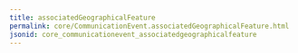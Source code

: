 ```yaml
---
title: associatedGeographicalFeature
permalink: core/CommunicationEvent.associatedGeographicalFeature.html
jsonid: core_communicationevent_associatedgeographicalfeature
---
```

